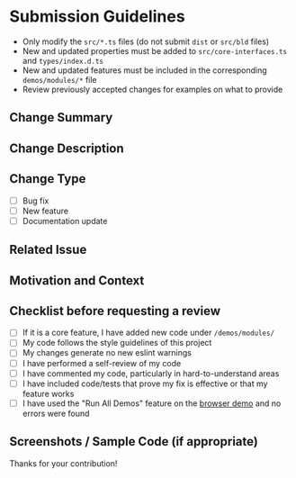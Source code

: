 # Submission Guidelines

- Only modify the `src/*.ts` files (do not submit `dist` or `src/bld` files)
- New and updated properties must be added to `src/core-interfaces.ts` and `types/index.d.ts`
- New and updated features must be included in the corresponding `demos/modules/*` file
- Review previously accepted changes for examples on what to provide

## Change Summary
<!--- Required: Provide a general summary of your changes -->

## Change Description
<!--- Optional: Describe your changes in detail if complex or summary is not sufficiently detailed -->
<!--- Optional: Describe any new npm libraries needed -->

## Change Type

- [ ] Bug fix
- [ ] New feature
- [ ] Documentation update

## Related Issue
<!--- Optional: If this change is targeted towards an existing Issue -->

## Motivation and Context
<!--- Required: Why is this change required? What does it add or what problem does it solve? -->

## Checklist before requesting a review

- [ ] If it is a core feature, I have added new code under `/demos/modules/`
- [ ] My code follows the style guidelines of this project
- [ ] My changes generate no new eslint warnings
- [ ] I have performed a self-review of my code
- [ ] I have commented my code, particularly in hard-to-understand areas
- [ ] I have included code/tests that prove my fix is effective or that my feature works
- [ ] I have used the "Run All Demos" feature on the [browser demo](/demos/browser/index.html) and no errors were found

## Screenshots / Sample Code (if appropriate)

Thanks for your contribution!
